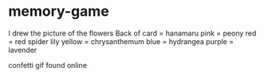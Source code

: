 # memory-game

I drew the picture of the flowers
Back of card = hanamaru
pink = peony
red = red spider lily
yellow = chrysanthemum
blue = hydrangea
purple = lavender

confetti gif found online 

